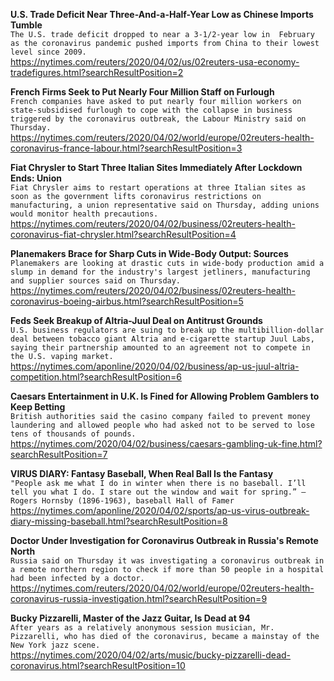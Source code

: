 **U.S. Trade Deficit Near Three-And-a-Half-Year Low as Chinese Imports Tumble**\
`The U.S. trade deficit dropped to near a 3-1/2-year low in  February as the coronavirus pandemic pushed imports from China to their lowest level since 2009.`\
https://nytimes.com/reuters/2020/04/02/us/02reuters-usa-economy-tradefigures.html?searchResultPosition=2

**French Firms Seek to Put Nearly Four Million Staff on Furlough**\
`French companies have asked to put nearly four million workers on state-subsidised furlough to cope with the collapse in business triggered by the coronavirus outbreak, the Labour Ministry said on Thursday.`\
https://nytimes.com/reuters/2020/04/02/world/europe/02reuters-health-coronavirus-france-labour.html?searchResultPosition=3

**Fiat Chrysler to Start Three Italian Sites Immediately After Lockdown Ends: Union**\
`Fiat Chrysler aims to restart operations at three Italian sites as soon as the government lifts coronavirus restrictions on manufacturing, a union representative said on Thursday, adding unions would monitor health precautions.`\
https://nytimes.com/reuters/2020/04/02/business/02reuters-health-coronavirus-fiat-chrysler.html?searchResultPosition=4

**Planemakers Brace for Sharp Cuts in Wide-Body Output: Sources**\
`Planemakers are looking at drastic cuts in wide-body production amid a slump in demand for the industry's largest jetliners, manufacturing and supplier sources said on Thursday.`\
https://nytimes.com/reuters/2020/04/02/business/02reuters-health-coronavirus-boeing-airbus.html?searchResultPosition=5

**Feds Seek Breakup of Altria-Juul Deal on Antitrust Grounds**\
`U.S. business regulators are suing to break up the multibillion-dollar deal between tobacco giant Altria and e-cigarette startup Juul Labs, saying their partnership amounted to an agreement not to compete in the U.S. vaping market.`\
https://nytimes.com/aponline/2020/04/02/business/ap-us-juul-altria-competition.html?searchResultPosition=6

**Caesars Entertainment in U.K. Is Fined for Allowing Problem Gamblers to Keep Betting**\
`British authorities said the casino company failed to prevent money laundering and allowed people who had asked not to be served to lose tens of thousands of pounds.`\
https://nytimes.com/2020/04/02/business/caesars-gambling-uk-fine.html?searchResultPosition=7

**VIRUS DIARY: Fantasy Baseball, When Real Ball Is the Fantasy**\
`"People ask me what I do in winter when there is no baseball. I’ll tell you what I do. I stare out the window and wait for spring.” — Rogers Hornsby (1896-1963), baseball Hall of Famer`\
https://nytimes.com/aponline/2020/04/02/sports/ap-us-virus-outbreak-diary-missing-baseball.html?searchResultPosition=8

**Doctor Under Investigation for Coronavirus Outbreak in Russia's Remote North**\
`Russia said on Thursday it was investigating a coronavirus outbreak in a remote northern region to check if more than 50 people in a hospital had been infected by a doctor.`\
https://nytimes.com/reuters/2020/04/02/world/europe/02reuters-health-coronavirus-russia-investigation.html?searchResultPosition=9

**Bucky Pizzarelli, Master of the Jazz Guitar, Is Dead at 94**\
`After years as a relatively anonymous session musician, Mr. Pizzarelli, who has died of the coronavirus, became a mainstay of the New York jazz scene.`\
https://nytimes.com/2020/04/02/arts/music/bucky-pizzarelli-dead-coronavirus.html?searchResultPosition=10

